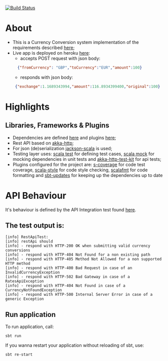 [![Build Status](https://travis-ci.org/OlegEfrem/currency_converter.svg?branch=master)](https://travis-ci.org/OlegEfrem/currency_converter)

# About
* This is a Currency Conversion system implementation of the requirements described [here](Assignment.pdf);
* Live app is deployed on heroku [here](https://currency-converter-oef.herokuapp.com/v1/api/convert/):
  - accepts POST request with json body:
  ```json
    {"fromCurrency": "GBP","toCurrency":"EUR","amount":100}
    ```
   - responds with json body: 
   ```json
    {"exchange":1.1689343994,"amount":116.8934399400,"original":100}
    ```

# Highlights
## Libraries, Frameworks & Plugins
* Dependencies are defined [here](build.sbt) and 
plugins [here](/project/plugins.sbt);
* Rest API based on [akka-http](https://doc.akka.io/docs/akka-http/10.1.7/introduction.html?language=scala);
* For json (de)serialization [jackson-scala](https://github.com/FasterXML/jackson-module-scala) is used;
* Testing layer uses: [scala test](http://www.scalatest.org/) for defining test cases, [scala mock](http://scalamock.org/) for mocking dependencies in unit tests and 
[akka-http-test-kit](https://doc.akka.io/docs/akka-http/10.1.7/routing-dsl/testkit.html?language=scala) for api tests;
* Plugins configured for the project are: [s-coverage](https://github.com/scoverage/sbt-scoverage) for code test coverage, [scala-style](http://www.scalastyle.org/) for code style checking,
[scalafmt](https://scalameta.org/scalafmt/) for code formatting and [sbt-updates](https://github.com/rtimush/sbt-updates) for keeping up the dependencies up to date 

# API Behaviour
It's behaviour is defined by the API Integration test found [here](/src/test/scala/com/oef/converter/currency/http/RestApiTest.scala).
## The test output is: 
```aidl
[info] RestApiTest:
[info] restApi should
[info] - respond with HTTP-200 OK when submitting valid currency conversions
[info] - respond with HTTP-404 Not Found for a non existing path
[info] - respond with HTTP-405 Method Not Allowed for a non supported HTTP method
[info] - respond with HTTP-400 Bad Request in case of an InvalidCurrencyException
[info] - respond with HTTP-502 Bad Gateway in case of a RatesApiException
[info] - respond with HTTP-404 Not Found in case of a CurrencyNotFoundException
[info] - respond with HTTP-500 Internal Server Error in case of a generic Exception

```
## Run application
To run application, call:
```
sbt run
```
If you wanna restart your application without reloading of sbt, use:
```
sbt re-start
```